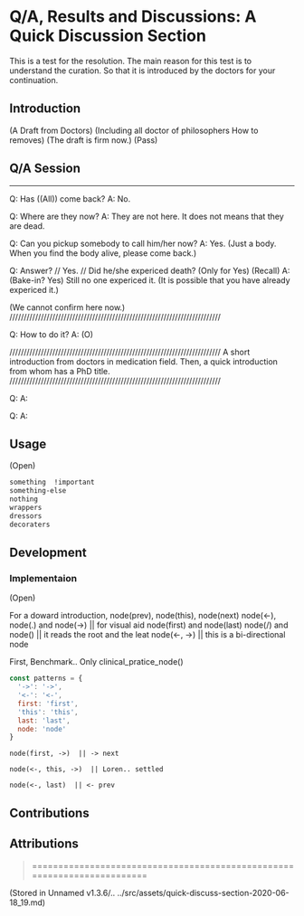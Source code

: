 Q/A, Results and Discussions: A Quick Discussion Section
==========================================================================
This is a test for the resolution.
The main reason for this test is to understand the curation.
So that it is introduced by the doctors for your continuation.


## Introduction
(A Draft from Doctors)
(Including all doctor of philosophers How to removes)
(The draft is firm now.)
(Pass)


## Q/A Session
--------------------------------------------------------------------------
Q: Has ((All)) come back?
A: No.

Q: Where are they now?
A: They are not here. It does not means that they are dead.

Q: Can you pickup somebody to call him/her now?
A: Yes.
(Just a body. When you find the body alive, please come back.)

Q: Answer?
// Yes.  // Did he/she expericed death? (Only for Yes) (Recall)
A: (Bake-in? Yes)  Still no one expericed it. (It is possible that you
   have already expericed it.)

(We cannot confirm here now.)
//////////////////////////////////////////////////////////////////////////

Q: How to do it?
A: (O)

//////////////////////////////////////////////////////////////////////////
A short introduction from doctors in medication field.
Then, a quick introduction from whom has a PhD title.
//////////////////////////////////////////////////////////////////////////

Q: 
A: 

Q: 
A: 


## Usage
(Open)

```css
something  !important
something-else
nothing
wrappers
dressors
decoraters
```


## Development


### Implementaion
(Open)

For a doward introduction,
node(prev), node(this), node(next)
node(<-), node(.) and node(->)  || for visual aid
node(first) and node(last)
node(/) and node(\)  || it reads the root and the leat
node(<-, ->)  || this is a bi-directional node

First, Benchmark..
Only clinical_pratice_node()

```js
const patterns = {
  '->': '->',
  '<-': '<-',
  first: 'first',
  'this': 'this',
  last: 'last',
  node: 'node'
}
```

```real
node(first, ->)  || -> next

node(<-, this, ->)  || Loren.. settled

node(<-, last)  || <- prev
```


## Contributions


## Attributions










> ========================================================================

(Stored in Unnamed v1.3.6/..
  ../src/assets/quick-discuss-section-2020-06-18_19.md)

